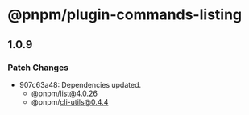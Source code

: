 # @pnpm/plugin-commands-listing

## 1.0.9
### Patch Changes

- 907c63a48: Dependencies updated.
  - @pnpm/list@4.0.26
  - @pnpm/cli-utils@0.4.4
